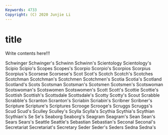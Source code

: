 ```yaml
---
Keywords: 4733
Copyright: (C) 2020 Junjie Li
---
```


# title

Write contents here!!!

Schwinger
Schwinger's 
Schwinn 
Schwinn's 
Scientology 
Scientology's 
Scipio 
Scipio's 
Scopes 
Scopes's 
Scorpio
Scorpio's 
Scorpios 
Scorpius 
Scorpius's 
Scorsese 
Scorsese's 
Scot 
Scot's 
Scotch 
Scotch's
Scotches 
Scotchman 
Scotchman's 
Scotchmen 
Scotchmen's 
Scotia 
Scotia's 
Scotland 
Scotland's 
Scots
Scotsman 
Scotsman's 
Scotsmen 
Scotsmen's 
Scotswoman 
Scotswoman's 
Scotswomen 
Scotswomen's 
Scott 
Scott's
Scottie 
Scottie's 
Scottish 
Scottish's 
Scottsdale 
Scottsdale's 
Scotty 
Scotty's 
Scout 
Scrabble
Scrabble's 
Scranton 
Scranton's 
Scriabin 
Scriabin's 
Scribner 
Scribner's 
Scripture 
Scripture's 
Scriptures
Scrooge 
Scrooge's 
Scruggs 
Scruggs's 
Scud 
Scud's 
Sculley 
Sculley's 
Scylla 
Scylla's
Scythia 
Scythia's 
Scythian 
Scythian's 
Se 
Se's 
Seaborg 
Seaborg's 
Seagram 
Seagram's
Sean 
Sean's 
Sears 
Sears's 
Seattle 
Seattle's 
Sebastian 
Sebastian's 
Seconal 
Seconal's
Secretariat 
Secretariat's 
Secretary 
Seder 
Seder's 
Seders 
Sedna 
Sedna's 
